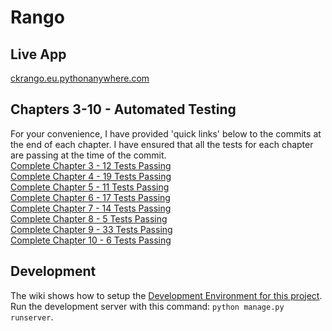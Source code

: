 # Rango

## Live App
[ckrango.eu.pythonanywhere.com](https://ckrango.eu.pythonanywhere.com/)

## Chapters 3-10 - Automated Testing
For your convenience, I have provided 'quick links' below to the commits at the end of each chapter. I have ensured that all the tests for each chapter are passing at the time of the commit.\
[Complete Chapter 3 - 12 Tests Passing](https://github.com/chriskanedev/rango/tree/311eac091a51f8334e96232726c8429335b28872)\
[Complete Chapter 4 - 19 Tests Passing](https://github.com/chriskanedev/rango/tree/e12b6e9848bd9d9589821d0b04b2645f764f6d94)\
[Complete Chapter 5 - 11 Tests Passing](https://github.com/chriskanedev/rango/tree/febd0fa185e21d70b82b6002a898c4ac4dd337a4)\
[Complete Chapter 6 - 17 Tests Passing](https://github.com/chriskanedev/rango/tree/19be185b978fe3db28b70d3f877b26ab6d1ad9a3)\
[Complete Chapter 7 - 14 Tests Passing](https://github.com/chriskanedev/rango/tree/6bfb0c6e068f131afe8554d602d637b0a2afb667)\
[Complete Chapter 8 - 5 Tests Passing](https://github.com/chriskanedev/rango/tree/0c9afb169eec114d31e6e95d5de46127fe6497b4)\
[Complete Chapter 9 - 33 Tests Passing](https://github.com/chriskanedev/rango/tree/23ecf9002eb7ae15acfc10cc4f92b401d4250d12)\
[Complete Chapter 10 - 6 Tests Passing](https://github.com/chriskanedev/rango/tree/4c5e373bf835d1cbb6c5fbc8a792b9191da2113f)

## Development
The wiki shows how to setup the [Development Environment for this project](https://github.com/chriskanedev/rango/wiki/Setting-up-the-Development-Environment-for-this-project).\
Run the development server with this command: `python manage.py runserver`.
